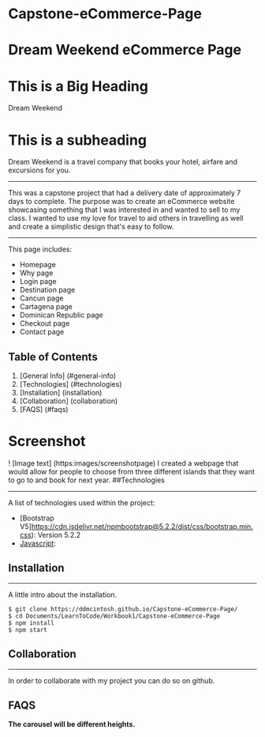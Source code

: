 # Capstone-eCommerce-Page

# Dream Weekend eCommerce Page

# This is a Big Heading

Dream Weekend

# This is a subheading

Dream Weekend is a travel company that books your hotel, airfare and excursions for you.

---

This was a capstone project that had a delivery date of approximately 7 days to complete. The purpose was to create an eCommerce website showcasing something that I was interested in and wanted to sell to my class. I wanted to use my love for travel to aid others in travelling as well and create a simplistic design that's easy to follow.

---

This page includes:

- Homepage
- Why page
- Login page
- Destination page
- Cancun page
- Cartagena page
- Dominican Republic page
- Checkout page
- Contact page

## Table of Contents

1. [General Info] (#general-info)
2. [Technologies] (#technologies)
3. [Installation] (installation)
4. [Collaboration] (collaboration)
5. [FAQS] (#faqs)

# Screenshot

! [Image text] (https:images/screenshotpage)
I created a webpage that would allow for people to choose from three different islands that they want to go to and book for next year.
##Technologies

---

A list of technologies used within the project:

- [Bootstrap V5]https://cdn.jsdelivr.net/npmbootstrap@5.2.2/dist/css/bootstrap.min.css): Version 5.2.2
- [Javascript](https:stickynavbar.js):

## Installation

---

A little intro about the installation.

```
$ git clone https://ddmcintosh.github.io/Capstone-eCommerce-Page/
$ cd Documents/LearnToCode/Workbook1/Capstone-eCommerce-Page
$ npm install
$ npm start
```

## Collaboration

---

In order to collaborate with my project you can do so on github.

## FAQS

<b>The carousel will be different heights.</b>
